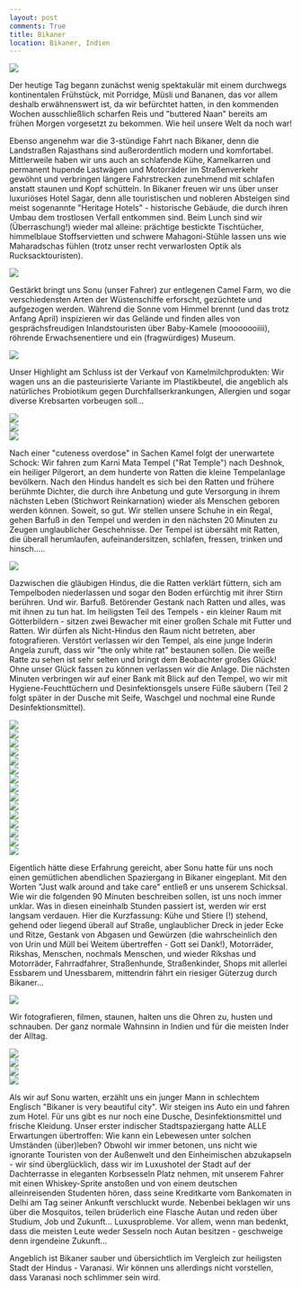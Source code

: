 ```yaml
---
layout: post
comments: True
title: Bikaner
location: Bikaner, Indien
---
```

<p>
<a href='http://whataboutas.data.s3.amazonaws.com/images/2015-04-10-bikaner/DSC_0642.JPG' data-lightbox='Post' title='Silvester, der Wüstling'
><img class='img-wide' src='http://whataboutas.data.s3.amazonaws.com/images/2015-04-10-bikaner/previews/DSC_0642.JPG' /></a>
</p>
<p>
Der heutige Tag begann zunächst wenig spektakulär mit einem durchwegs kontinentalen Frühstück, mit Porridge, Müsli und Bananen, das vor allem deshalb erwähnenswert ist, da wir befürchtet hatten, in den kommenden Wochen ausschließlich scharfen Reis und "buttered Naan" bereits am frühen Morgen vorgesetzt zu bekommen. Wie heil unsere Welt da noch war!
</p>
<!--more-->
<p>
Ebenso angenehm war die 3-stündige Fahrt nach Bikaner, denn die Landstraßen Rajasthans sind außerordentlich modern und komfortabel. Mittlerweile haben wir uns auch an schlafende Kühe, Kamelkarren und permanent hupende Lastwägen und Motorräder im Straßenverkehr gewöhnt und verbringen längere Fahrstrecken zunehmend mit schlafen anstatt staunen und Kopf schütteln.
In Bikaner freuen wir uns über unser luxuriöses Hotel Sagar, denn alle touristischen und nobleren Absteigen sind meist sogenannte "Heritage Hotels" - historische Gebäude, die durch ihren Umbau dem trostlosen Verfall entkommen sind. Beim Lunch sind wir (Überraschung!) wieder mal alleine: prächtige bestickte Tischtücher, himmelblaue Stoffservietten und schwere Mahagoni-Stühle lassen uns wie Maharadschas fühlen (trotz unser recht verwarlosten Optik als Rucksacktouristen).
</p>
<p>
<a href='http://whataboutas.data.s3.amazonaws.com/images/2015-04-10-bikaner/DSC_0692.JPG' data-lightbox='Post' title='Auf der Camel Farm'
><img class='img-wide' src='http://whataboutas.data.s3.amazonaws.com/images/2015-04-10-bikaner/DSC_0692.JPG' /></a>
</p>
<p>
Gestärkt bringt uns Sonu (unser Fahrer) zur entlegenen Camel Farm, wo die verschiedensten Arten der Wüstenschiffe erforscht, gezüchtete und aufgezogen werden. Während die Sonne vom Himmel brennt (und das trotz Anfang April) inspizieren wir das Gelände und finden alles von gesprächsfreudigen Inlandstouristen über Baby-Kamele (mooooooiiii), röhrende Erwachsenentiere und ein (fragwürdiges) Museum.
</p>
<p>
<a href='http://whataboutas.data.s3.amazonaws.com/images/2015-04-10-bikaner/DSC_0697.JPG' data-lightbox='Post' title='Lecker Kamelmilch'
><img class='img-wide' src='http://whataboutas.data.s3.amazonaws.com/images/2015-04-10-bikaner/DSC_0697.JPG' /></a>
</p>
<p>
Unser Highlight am Schluss ist der Verkauf von Kamelmilchprodukten: Wir wagen uns an die pasteurisierte Variante im Plastikbeutel, die angeblich als natürliches Probiotikum gegen Durchfallserkrankungen, Allergien und sogar diverse Krebsarten vorbeugen soll...
</p>
<p>
<div class='image-frame'>
<div class='nailthumb-container square-thumb'><a href='http://whataboutas.data.s3.amazonaws.com/images/2015-04-10-bikaner/DSC_0668.JPG' class='imageslink' data-lightbox='Gallery' title=
><img class='images' src='http://whataboutas.data.s3.amazonaws.com/images/2015-04-10-bikaner/thumbs/DSC_0668.JPG' /></a>
</div>
<div class='nailthumb-container square-thumb'><a href='http://whataboutas.data.s3.amazonaws.com/images/2015-04-10-bikaner/DSC_0692.JPG' class='imageslink' data-lightbox='Gallery' title=
><img class='images' src='http://whataboutas.data.s3.amazonaws.com/images/2015-04-10-bikaner/thumbs/DSC_0692.JPG' /></a>
</div>
<div class='nailthumb-container square-thumb'><a href='http://whataboutas.data.s3.amazonaws.com/images/2015-04-10-bikaner/DSC_0662.JPG' class='imageslink' data-lightbox='Gallery' title=
><img class='images' src='http://whataboutas.data.s3.amazonaws.com/images/2015-04-10-bikaner/thumbs/DSC_0662.JPG' /></a>
</div>
</div>
</p>
<p>
Nach einer "cuteness overdose" in Sachen Kamel folgt der unerwartete Schock: Wir fahren zum Karni Mata Tempel ("Rat Temple") nach Deshnok, ein heiliger Pilgerort, an dem hunderte von Ratten die kleine Tempelanlage bevölkern. Nach den Hindus handelt es sich bei den Ratten und frühere berühmte Dichter, die durch ihre Anbetung und gute Versorgung in ihrem nächsten Leben (Stichwort Reinkarnation) wieder als Menschen geboren werden können. Soweit, so gut. Wir stellen unsere Schuhe in ein Regal, gehen Barfuß in den Tempel und werden in den nächsten 20 Minuten zu Zeugen unglaublicher Geschehnisse. Der Tempel ist übersäht mit Ratten, die überall herumlaufen, aufeinandersitzen, schlafen, fressen, trinken und hinsch.....
</p>
<p>
<a href='http://whataboutas.data.s3.amazonaws.com/images/2015-04-10-bikaner/DSC_0720.JPG' data-lightbox='Post' title='Paradies für Rattenfans'
><img class='img-wide' src='http://whataboutas.data.s3.amazonaws.com/images/2015-04-10-bikaner/DSC_0720.JPG' /></a>
</p>
<p>
Dazwischen die gläubigen Hindus, die die Ratten verklärt füttern, sich am Tempelboden niederlassen und sogar den Boden erfürchtig mit ihrer Stirn berühren. Und wir. Barfuß. Betörender Gestank nach Ratten und alles, was mit ihnen zu tun hat. Im heiligsten Teil des Tempels - ein kleiner Raum mit Götterbildern - sitzen zwei Bewacher mit einer großen Schale mit Futter und Ratten. Wir dürfen als Nicht-Hindus den Raum nicht betreten, aber fotografieren. Verstört verlassen wir den Tempel, als eine junge Inderin Angela zuruft, dass wir "the only white rat" bestaunen sollen. Die weiße Ratte zu sehen ist sehr selten und bringt dem Beobachter großes Glück! Ohne unser Glück fassen zu können verlassen wir die Anlage. Die nächsten Minuten verbringen wir auf einer Bank mit Blick auf den Tempel, wo wir mit Hygiene-Feuchttüchern und Desinfektionsgels unsere Füße säubern (Teil 2 folgt später in der Dusche mit Seife, Waschgel und nochmal eine Runde Desinfektionsmittel).
</p>
<p>
<div class='image-frame'>
<div class='nailthumb-container square-thumb'><a href='http://whataboutas.data.s3.amazonaws.com/images/2015-04-10-bikaner/01.jpg' class='imageslink' data-lightbox='Gallery' title=
><img class='images' src='http://whataboutas.data.s3.amazonaws.com/images/2015-04-10-bikaner/thumbs/01.jpg' /></a>
</div>
<div class='nailthumb-container square-thumb'><a href='http://whataboutas.data.s3.amazonaws.com/images/2015-04-10-bikaner/02.jpg' class='imageslink' data-lightbox='Gallery' title=
><img class='images' src='http://whataboutas.data.s3.amazonaws.com/images/2015-04-10-bikaner/thumbs/02.jpg' /></a>
</div>
<div class='nailthumb-container square-thumb'><a href='http://whataboutas.data.s3.amazonaws.com/images/2015-04-10-bikaner/03.jpg' class='imageslink' data-lightbox='Gallery' title=
><img class='images' src='http://whataboutas.data.s3.amazonaws.com/images/2015-04-10-bikaner/thumbs/03.jpg' /></a>
</div>
<div class='nailthumb-container square-thumb'><a href='http://whataboutas.data.s3.amazonaws.com/images/2015-04-10-bikaner/04.jpg' class='imageslink' data-lightbox='Gallery' title=
><img class='images' src='http://whataboutas.data.s3.amazonaws.com/images/2015-04-10-bikaner/thumbs/04.jpg' /></a>
</div>
<div class='nailthumb-container square-thumb'><a href='http://whataboutas.data.s3.amazonaws.com/images/2015-04-10-bikaner/05.jpg' class='imageslink' data-lightbox='Gallery' title=
><img class='images' src='http://whataboutas.data.s3.amazonaws.com/images/2015-04-10-bikaner/thumbs/05.jpg' /></a>
</div>
<div class='nailthumb-container square-thumb'><a href='http://whataboutas.data.s3.amazonaws.com/images/2015-04-10-bikaner/06.jpg' class='imageslink' data-lightbox='Gallery' title=
><img class='images' src='http://whataboutas.data.s3.amazonaws.com/images/2015-04-10-bikaner/thumbs/06.jpg' /></a>
</div>
<div class='nailthumb-container square-thumb'><a href='http://whataboutas.data.s3.amazonaws.com/images/2015-04-10-bikaner/07.jpg' class='imageslink' data-lightbox='Gallery' title=
><img class='images' src='http://whataboutas.data.s3.amazonaws.com/images/2015-04-10-bikaner/thumbs/07.jpg' /></a>
</div>
<div class='nailthumb-container square-thumb'><a href='http://whataboutas.data.s3.amazonaws.com/images/2015-04-10-bikaner/08.jpg' class='imageslink' data-lightbox='Gallery' title=
><img class='images' src='http://whataboutas.data.s3.amazonaws.com/images/2015-04-10-bikaner/thumbs/08.jpg' /></a>
</div>
<div class='nailthumb-container square-thumb'><a href='http://whataboutas.data.s3.amazonaws.com/images/2015-04-10-bikaner/09.jpg' class='imageslink' data-lightbox='Gallery' title=
><img class='images' src='http://whataboutas.data.s3.amazonaws.com/images/2015-04-10-bikaner/thumbs/09.jpg' /></a>
</div>
<div class='nailthumb-container square-thumb'><a href='http://whataboutas.data.s3.amazonaws.com/images/2015-04-10-bikaner/10.jpg' class='imageslink' data-lightbox='Gallery' title=
><img class='images' src='http://whataboutas.data.s3.amazonaws.com/images/2015-04-10-bikaner/thumbs/10.jpg' /></a>
</div>
<div class='nailthumb-container square-thumb'><a href='http://whataboutas.data.s3.amazonaws.com/images/2015-04-10-bikaner/11.jpg' class='imageslink' data-lightbox='Gallery' title=
><img class='images' src='http://whataboutas.data.s3.amazonaws.com/images/2015-04-10-bikaner/thumbs/11.jpg' /></a>
</div>
<div class='nailthumb-container square-thumb'><a href='http://whataboutas.data.s3.amazonaws.com/images/2015-04-10-bikaner/12.jpg' class='imageslink' data-lightbox='Gallery' title=
><img class='images' src='http://whataboutas.data.s3.amazonaws.com/images/2015-04-10-bikaner/thumbs/12.jpg' /></a>
</div>
<div class='nailthumb-container square-thumb'><a href='http://whataboutas.data.s3.amazonaws.com/images/2015-04-10-bikaner/13.jpg' class='imageslink' data-lightbox='Gallery' title=
><img class='images' src='http://whataboutas.data.s3.amazonaws.com/images/2015-04-10-bikaner/thumbs/13.jpg' /></a>
</div>
<div class='nailthumb-container square-thumb'><a href='http://whataboutas.data.s3.amazonaws.com/images/2015-04-10-bikaner/14.jpg' class='imageslink' data-lightbox='Gallery' title=
><img class='images' src='http://whataboutas.data.s3.amazonaws.com/images/2015-04-10-bikaner/thumbs/14.jpg' /></a>
</div>
<div class='nailthumb-container square-thumb'><a href='http://whataboutas.data.s3.amazonaws.com/images/2015-04-10-bikaner/15.jpg' class='imageslink' data-lightbox='Gallery' title=
><img class='images' src='http://whataboutas.data.s3.amazonaws.com/images/2015-04-10-bikaner/thumbs/15.jpg' /></a>
</div>
</div>
</p>
<p>
Eigentlich hätte diese Erfahrung gereicht, aber Sonu hatte für uns noch einen gemütlichen abendlichen Spaziergang in Bikaner eingeplant. Mit den Worten "Just walk around and take care" entließ er uns unserem Schicksal. Wie wir die folgenden 90 Minuten beschreiben sollen, ist uns noch immer unklar. Was in diesen eineinhalb Stunden passiert ist, werden wir erst langsam verdauen. Hier die Kurzfassung: Kühe und Stiere (!) stehend, gehend oder liegend überall auf Straße, unglaublicher Dreck in jeder Ecke und Ritze, Gestank von Abgasen und Gewürzen (die wahrscheinlich den von Urin und Müll bei Weitem übertreffen - Gott sei Dank!), Motorräder, Rikshas, Menschen, nochmals Menschen, und wieder Rikshas und Motorräder, Fahrradfahrer, Straßenhunde, Straßenkinder, Shops mit allerlei Essbarem und Unessbarem, mittendrin fährt ein riesiger Güterzug durch Bikaner...
</p>
<p>
<a href='http://whataboutas.data.s3.amazonaws.com/images/2015-04-10-bikaner/DSC_0731.JPG' data-lightbox='Post' title='Auf der Camel Farm'
><img class='img-wide' src='http://whataboutas.data.s3.amazonaws.com/images/2015-04-10-bikaner/DSC_0731.JPG' /></a>
</p>
<p>
Wir fotografieren, filmen, staunen, halten uns die Ohren zu, husten und schnauben. Der ganz normale Wahnsinn in Indien und für die meisten Inder der Alltag.
</p>
<p>
<div class='image-frame'>
<div class='nailthumb-container square-thumb'><a href='http://whataboutas.data.s3.amazonaws.com/images/2015-04-10-bikaner/DSC_0749.JPG' class='imageslink' data-lightbox='Gallery' title=
><img class='images' src='http://whataboutas.data.s3.amazonaws.com/images/2015-04-10-bikaner/thumbs/DSC_0749.JPG' /></a>
</div>
<div class='nailthumb-container square-thumb'><a href='http://whataboutas.data.s3.amazonaws.com/images/2015-04-10-bikaner/DSC_0753.JPG' class='imageslink' data-lightbox='Gallery' title=
><img class='images' src='http://whataboutas.data.s3.amazonaws.com/images/2015-04-10-bikaner/thumbs/DSC_0753.JPG' /></a>
</div>
<div class='nailthumb-container square-thumb'><a href='http://whataboutas.data.s3.amazonaws.com/images/2015-04-10-bikaner/DSC_0760.JPG' class='imageslink' data-lightbox='Gallery' title=
><img class='images' src='http://whataboutas.data.s3.amazonaws.com/images/2015-04-10-bikaner/thumbs/DSC_0760.JPG' /></a>
</div>
<div class='nailthumb-container square-thumb'><a href='http://whataboutas.data.s3.amazonaws.com/images/2015-04-10-bikaner/DSC_0771.JPG' class='imageslink' data-lightbox='Gallery' title=
><img class='images' src='http://whataboutas.data.s3.amazonaws.com/images/2015-04-10-bikaner/thumbs/DSC_0771.JPG' /></a>
</div>
</div>
</p>
<p>
Als wir auf Sonu warten, erzählt uns ein junger Mann in schlechtem Englisch "Bikaner is very beautiful city". Wir steigen ins Auto ein und fahren zum Hotel. Für uns gibt es nur noch eine Dusche, Desinfektionsmittel und frische Kleidung. Unser erster indischer Stadtspaziergang hatte ALLE Erwartungen übertroffen: Wie kann ein Lebewesen unter solchen Umständen (über)leben? Obwohl wir immer betonen, uns nicht wie ignorante Touristen von der Außenwelt und den Einheimischen abzukapseln - wir sind überglücklich, dass wir im Luxushotel der Stadt auf der Dachterrasse in eleganten Korbsesseln Platz nehmen, mit unserem Fahrer mit einen Whiskey-Sprite anstoßen und von einem deutschen alleinreisenden Studenten hören, dass seine Kreditkarte vom Bankomaten in Delhi am Tag seiner Ankunft verschluckt wurde. Nebenbei beklagen wir uns über die Mosquitos, teilen brüderlich eine Flasche Autan und reden über Studium, Job und Zukunft...
Luxusprobleme.
Vor allem, wenn man bedenkt, dass die meisten Leute weder Sesseln noch Autan besitzen - geschweige denn irgendeine Zukunft...
</p>
<p>
Angeblich ist Bikaner sauber und übersichtlich im Vergleich zur heiligsten Stadt der Hindus - Varanasi. Wir können uns allerdings nicht vorstellen, dass Varanasi noch schlimmer sein wird.
</p>